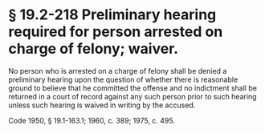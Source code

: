# § 19.2-218 Preliminary hearing required for person arrested on charge of felony; waiver.

<p>No person who is arrested on a charge of felony shall be denied a preliminary hearing upon the question of whether there is reasonable ground to believe that he committed the offense and no indictment shall be returned in a court of record against any such person prior to such hearing unless such hearing is waived in writing by the accused.</p><p>Code 1950, § 19.1-163.1; 1960, c. 389; 1975, c. 495.</p>